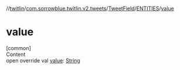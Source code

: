 //[twitlin](../../../index.md)/[com.sorrowblue.twitlin.v2.tweets](../../index.md)/[TweetField](../index.md)/[ENTITIES](index.md)/[value](value.md)



# value  
[common]  
Content  
open override val [value](value.md): [String](https://kotlinlang.org/api/latest/jvm/stdlib/kotlin/-string/index.html)  



